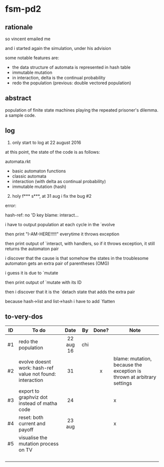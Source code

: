 # fsm-pd2

## rationale
so vincent emailed me

and i started again the simulation, under his advision

some notable features are:

* the data structure of automata is represented in hash table
* immutable mutation
* in interaction, delta is the continual probability
* redo the population (previous: double vectored population)

## abstract
population of finite state machines playing the repeated prisoner's dilemma.
a sample code.

## log

1. only start to log at 22 august 2016

at this point, the state of the code is as follows:

automata.rkt
* basic automaton functions
* classic automata
* interaction (with delta as continual probability)
* immutable mutation (hash)

2. holy f*** s***, at 31 aug i fix the bug #2

error:

   hash-ref: no 'D key
   blame: interact...

i have to output population at each cycle in the `evolve

then print "I-AM-HERE!!!!!" everytime it throws exception

then print output of `interact, with handlers, so if it throws exception, it still returns the automaton pair

i discover that the cause is that somehow the states in the troublesome automaton gets an extra pair of parentheses (OMG)

i guess it is due to `mutate

then print output of `mutate with its ID

then i discover that it is the `detach state that adds the extra pair

because hash->list and list->hash i have to add `flatten 

## to-very-dos

|ID| To do         | Date          | By    | Done? | Note|
|--| ------------- |:-------------:| ----- |:-----:|-----|
|#1| redo the population      | 22 aug 16 | chi | ||
|#2| evolve doesnt work: hash-ref value not found: interaction  |31 ||x|blame: mutation, because the exception is thrown at arbitrary settings|
|#3| export to graphviz dot instead of matha code  | 24 |||x||
|#4| reset: both current and payoff  | 23 aug|||x||
|#5| visualise the mutation process on TV  | ||||ugh later..|
||   | |||||
||   | |||||
||   | |||||
||   | |||||



